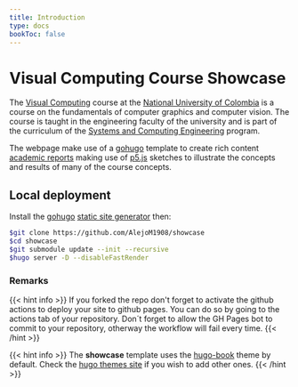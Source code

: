 ```yaml
---
title: Introduction
type: docs
bookToc: false
---
```


# Visual Computing Course Showcase

The [Visual Computing](https://visualcomputing.github.io/) course at the [National University of Colombia](https://unal.edu.co) is a course on the fundamentals of computer graphics and computer vision. The course is taught in the engineering faculty of the university and is part of the curriculum of the [Systems and Computing Engineering](https://ingenieria.bogota.unal.edu.co/es/formacion/pregrado/ingenieria-de-sistemas-y-computacion.html) program.

The webpage make use of a [gohugo](https://gohugo.io/) template to create rich content [academic reports](https://www.wordy.com/writers-workshop/writing-an-academic-report/) making use of [p5.js](https://p5js.org/) sketches to illustrate the concepts and results of many of the course concepts.

## Local deployment

Install the [gohugo](https://gohugo.io/) [static site generator](https://jamstack.org/generators/) then:

```sh
$git clone https://github.com/AlejoM1908/showcase
$cd showcase
$git submodule update --init --recursive
$hugo server -D --disableFastRender
```

### Remarks

{{< hint info >}}
If you forked the repo don't forget to activate the github actions to deploy your site to github pages. You can do so by going to the actions tab of your repository. Don´t forget to allow the GH Pages bot to commit to your repository, otherway the workflow will fail every time.
{{< /hint >}}

{{< hint info >}}
The **showcase** template uses the [hugo-book](https://github.com/alex-shpak/hugo-book) theme by default. Check the [hugo themes site](https://themes.gohugo.io/) if you wish to add other ones.
{{< /hint >}}